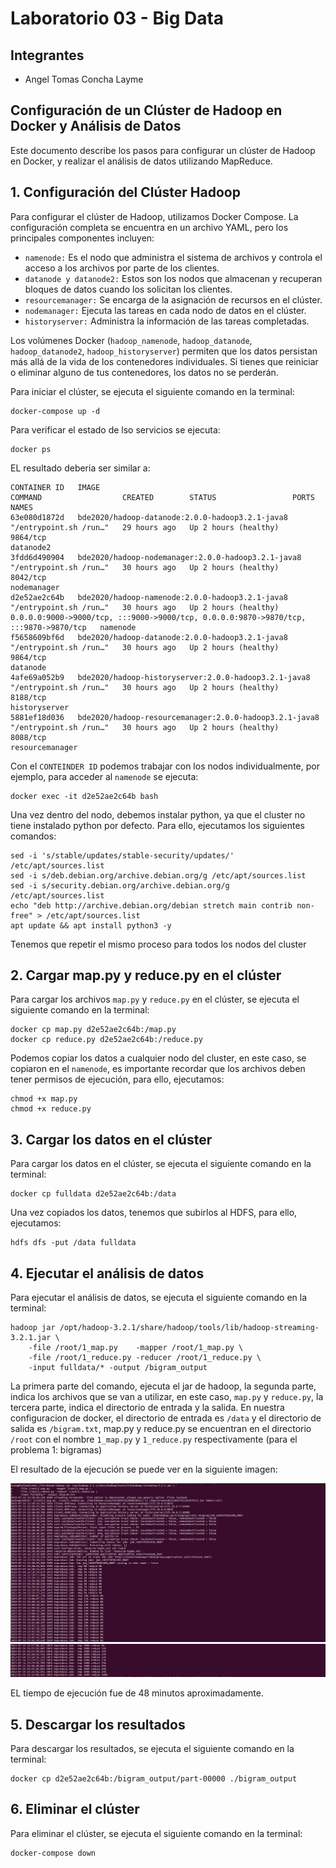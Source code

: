 # Laboratorio 03 - Big Data

## Integrantes

- Angel Tomas Concha Layme


## Configuración de un Clúster de Hadoop en Docker y Análisis de Datos

Este documento describe los pasos para configurar un clúster de Hadoop en Docker, y realizar el análisis de datos utilizando MapReduce. 


## 1. Configuración del Clúster Hadoop


Para configurar el clúster de Hadoop, utilizamos Docker Compose. La configuración completa se encuentra en un archivo YAML, pero los principales componentes incluyen:

- `namenode:` Es el nodo que administra el sistema de archivos y controla el acceso a los archivos por parte de los clientes.
- `datanode y datanode2:` Estos son los nodos que almacenan y recuperan bloques de datos cuando los solicitan los clientes.
- `resourcemanager:` Se encarga de la asignación de recursos en el clúster.
- `nodemanager:`  Ejecuta las tareas en cada nodo de datos en el clúster.
- `historyserver:` Administra la información de las tareas completadas.



Los volúmenes Docker (`hadoop_namenode`, `hadoop_datanode`, `hadoop_datanode2`, `hadoop_historyserver`) permiten que los datos persistan más allá de la vida de los contenedores individuales. Si tienes que reiniciar o eliminar alguno de tus contenedores, los datos no se perderán.

Para iniciar el clúster, se ejecuta el siguiente comando en la terminal:

```shell
docker-compose up -d
```

Para verificar el estado de lso servicios se ejecuta:
```shell
docker ps
```

EL resultado deberia ser similar a:
```
CONTAINER ID   IMAGE                                                    COMMAND                  CREATED        STATUS                 PORTS                                                                                  NAMES
63e080d1872d   bde2020/hadoop-datanode:2.0.0-hadoop3.2.1-java8          "/entrypoint.sh /run…"   29 hours ago   Up 2 hours (healthy)   9864/tcp                                                                               datanode2
3fdd6d490904   bde2020/hadoop-nodemanager:2.0.0-hadoop3.2.1-java8       "/entrypoint.sh /run…"   30 hours ago   Up 2 hours (healthy)   8042/tcp                                                                               nodemanager
d2e52ae2c64b   bde2020/hadoop-namenode:2.0.0-hadoop3.2.1-java8          "/entrypoint.sh /run…"   30 hours ago   Up 2 hours (healthy)   0.0.0.0:9000->9000/tcp, :::9000->9000/tcp, 0.0.0.0:9870->9870/tcp, :::9870->9870/tcp   namenode
f5658609bf6d   bde2020/hadoop-datanode:2.0.0-hadoop3.2.1-java8          "/entrypoint.sh /run…"   30 hours ago   Up 2 hours (healthy)   9864/tcp                                                                               datanode
4afe69a052b9   bde2020/hadoop-historyserver:2.0.0-hadoop3.2.1-java8     "/entrypoint.sh /run…"   30 hours ago   Up 2 hours (healthy)   8188/tcp                                                                               historyserver
5881ef18d036   bde2020/hadoop-resourcemanager:2.0.0-hadoop3.2.1-java8   "/entrypoint.sh /run…"   30 hours ago   Up 2 hours (healthy)   8088/tcp                                                                               resourcemanager
```

Con el `CONTEINDER ID` podemos trabajar con los nodos individualmente, por ejemplo, para acceder al `namenode` se ejecuta:
```shell
docker exec -it d2e52ae2c64b bash
```

Una vez dentro del nodo, debemos instalar python, ya que el cluster no tiene instalado python por defecto. Para ello, ejecutamos los siguientes comandos:
```shell
sed -i 's/stable/updates/stable-security/updates/' /etc/apt/sources.list
sed -i s/deb.debian.org/archive.debian.org/g /etc/apt/sources.list
sed -i s/security.debian.org/archive.debian.org/g /etc/apt/sources.list
echo "deb http://archive.debian.org/debian stretch main contrib non-free" > /etc/apt/sources.list
apt update && apt install python3 -y
```


Tenemos que repetir el mismo proceso para todos los nodos del cluster

## 2. Cargar map.py y reduce.py en el clúster

Para cargar los archivos `map.py` y `reduce.py` en el clúster, se ejecuta el siguiente comando en la terminal:

```shell
docker cp map.py d2e52ae2c64b:/map.py
docker cp reduce.py d2e52ae2c64b:/reduce.py
```
Podemos copiar los datos a cualquier nodo del cluster, en este caso, se copiaron en el `namenode`, es importante recordar que los archivos deben tener permisos de ejecución, para ello, ejecutamos:
```shell
chmod +x map.py
chmod +x reduce.py
```


## 3. Cargar los datos en el clúster
Para cargar los datos en el clúster, se ejecuta el siguiente comando en la terminal:
```shell
docker cp fulldata d2e52ae2c64b:/data
```

Una vez copiados los datos, tenemos que subirlos al HDFS, para ello, ejecutamos:
```shell
hdfs dfs -put /data fulldata
```



## 4. Ejecutar el análisis de datos
Para ejecutar el análisis de datos, se ejecuta el siguiente comando en la terminal:
```shell
hadoop jar /opt/hadoop-3.2.1/share/hadoop/tools/lib/hadoop-streaming-3.2.1.jar \
    -file /root/1_map.py    -mapper /root/1_map.py \
    -file /root/1_reduce.py -reducer /root/1_reduce.py \
    -input fulldata/* -output /bigram_output
```

La primera parte del comando, ejecuta el jar de hadoop, la segunda parte, indica los archivos que se van a utilizar, en este caso, `map.py` y `reduce.py`, la tercera parte, indica el directorio de entrada y la salida. En nuestra configuracion de docker, el directorio de entrada es `/data` y el directorio de salida es `/bigram.txt`, map.py y reduce.py se encuentran en el directorio `/root` con el nombre `1_map.py` y `1_reduce.py` respectivamente (para el problema 1: bigramas)

El resultado de la ejecución se puede ver en la siguiente imagen:


![alt text](img/terminal1.png "Resultado de la ejecución")
![alt text](img/fin.png "map 100% reduce 100%")

EL tiempo de ejecución fue de 48 minutos aproximadamente.


## 5. Descargar los resultados
Para descargar los resultados, se ejecuta el siguiente comando en la terminal:
```shell
docker cp d2e52ae2c64b:/bigram_output/part-00000 ./bigram_output 
```


## 6. Eliminar el clúster
Para eliminar el clúster, se ejecuta el siguiente comando en la terminal:
```shell
docker-compose down
```






